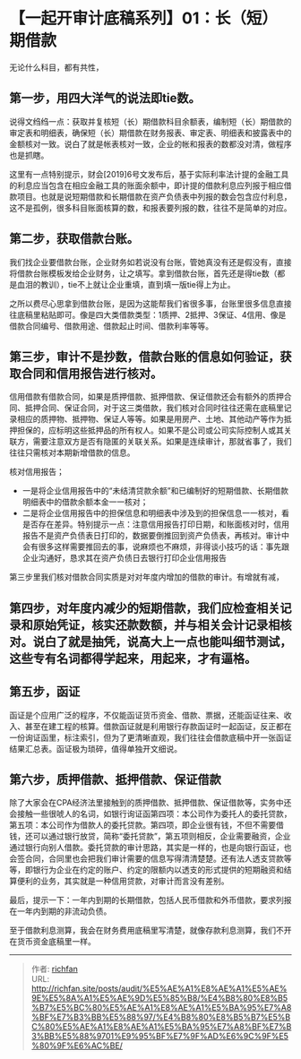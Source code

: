 # 【一起开审计底稿系列】01：长（短）期借款


无论什么科目，都有共性，

## 第一步，用四大洋气的说法即tie数。

说得文绉绉一点：获取并复核短（长）期借款科目余额表，编制短（长）期借款的审定表和明细表，确保短（长）期借款在财务报表、审定表、明细表和披露表中的金额核对一致。说白了就是帐表核对一致，企业的帐和报表的数都没对清，做程序也是抓瞎。
 
这里有一点特别提示，财会[2019]6号文发布后，基于实际利率法计提的金融工具的利息应当包含在相应金融工具的账面余额中，即计提的借款利息应列报于相应借款项目。也就是说短期借款和长期借款在资产负债表中列报的数会包含应付利息，这不是孤例，很多科目账面核算的数，和报表要列报的数，往往不是简单的对应。
 
## 第二步，获取借款台账。

我们找企业要借款台账，企业财务如若说没有台账，管她真没有还是假没有，直接将借款台账模板发给企业财务，让之填写。拿到借款台账，首先还是得tie数（都是血泪的教训），tie不上就让企业重填，直到填一版tie得上为止。
 
之所以费尽心思拿到借款台账，是因为这能帮我们省很多事，台账里很多信息直接往底稿里粘贴即可。像是四大类借款类型：1质押、2抵押、3保证、4信用、像是借款合同编号、借款用途、借款起止时间、借款利率等等。
 
## 第三步，审计不是抄数，借款台账的信息如何验证，获取合同和信用报告进行核对。

信用借款有借款合同，如果是质押借款、抵押借款、保证借款还会有额外的质押合同、抵押合同、保证合同，对于这三类借款，我们核对合同时往往还需在底稿里记录相应的质押物、抵押物、保证人等等。如果是用房产、土地、其他动产等作为抵押担保的，应标明这些抵押品的所有权人。如果不是公司或公司实际控制人或其关联方，需要注意双方是否有隐匿的关联关系。如果是连续审计，那就省事了，我们往往只需核对本期新增借款的信息。
 
核对信用报告；

- 一是将企业信用报告中的“未结清贷款余额”和已编制好的短期借款、长期借款明细表中的借款余额本金一一核对；
- 二是将企业信用报告中的担保信息和明细表中涉及到的担保信息一一核对，看是否存在差异。特别提示一点：注意信用报告打印日期，和账面核对时，信用报告不是资产负债表日打印的，数据要倒推回到资产负债表，再核对。审计中会有很多这样需要推回去的事，说麻烦也不麻烦，非得谈小技巧的话：事先跟企业沟通好，恳求其在资产负债日去银行打印企业信用报告
 
第三步里我们核对借款合同实质是对对年度内增加的借款的审计。有增就有减，

## 第四步，对年度内减少的短期借款，我们应检查相关记录和原始凭证，核实还款数额，并与相关会计记录相核对。说白了就是抽凭，说高大上一点也能叫细节测试，这些专有名词都得学起来，用起来，才有逼格。
 
## 第五步，函证

函证是个应用广泛的程序，不仅能函证货币资金、借款、票据，还能函证往来、收入、甚至在建工程的核算。借款函证就是利用银行存款函证时一起函证，反正都在一份询证函里，标注索引，但为了更清晰直观，我们往往会借款底稿中开一张函证结果汇总表。函证极为琐碎，值得单独开文细说。
 
## 第六步，质押借款、抵押借款、保证借款

除了大家会在CPA经济法里接触到的质押借款、抵押借款、保证借款等，实务中还会接触一些很唬人的名词，如银行询证函第四项：本公司作为委托人的委托贷款，第五项：本公司作为借款人的委托贷款。第四项，即企业很有钱，不但不需要借钱，还可以通过银行放贷，简称“委托贷款”，第五项则相反，企业需要融资，企业通过银行向别人借款。委托贷款的审计思路，其实是一样的，也是向银行函证，也会签合同，合同里也会把我们审计需要的信息写得清清楚楚。还有法人透支贷款等等，即银行为企业在约定的账户、约定的限额内以透支的形式提供的短期融资和结算便利的业务，其实就是一种信用贷款，对审计而言没有差别。
 
最后，提示一下：一年内到期的长期借款，包括人民币借款和外币借款，要求列报在一年内到期的非流动负债。
 
至于借款利息测算，我会在财务费用底稿里写清楚，就像存款利息测算，我们不开在货币资金底稿里一样。

---

> 作者: [richfan](https://richfan.site/)  
> URL: http://richfan.site/posts/audit/%E5%AE%A1%E8%AE%A1%E5%AE%9E%E5%8A%A1%E5%AE%9D%E5%85%B8/%E4%B8%80%E8%B5%B7%E5%BC%80%E5%AE%A1%E8%AE%A1%E5%BA%95%E7%A8%BF%E7%B3%BB%E5%88%97/%E4%B8%80%E8%B5%B7%E5%BC%80%E5%AE%A1%E8%AE%A1%E5%BA%95%E7%A8%BF%E7%B3%BB%E5%88%9701%E9%95%BF%E7%9F%AD%E6%9C%9F%E5%80%9F%E6%AC%BE/  

